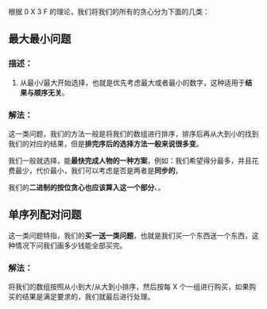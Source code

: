 根据 0 X 3 F 的理论，我们将我们的所有的贪心分为下面的几类：
## 最大最小问题
### 描述：
1. 从最小/最大开始选择，也就是优先考虑最大或者最小的数字，这种适用于**结果与顺序无关**。

### 解法：
这一类问题，我们的方法一般是将我们的数组进行排序，排序后再从大到小的找到我们的对应的结果，但是**排完序后的选择方法一般来说很多变**。

我们一般就选择，能**最快完成人物的一种方案**，例如：我们希望得分最多，并且花费最少，代价最小，我们可以考虑是否是两者是**同步的**，

我们的**二进制的按位贪心也应该算入这一个部分**、。

## 单序列配对问题
这一类问题特指，我们的**买一送一类问题**，也就是我们买一个东西送一个东西，这种情况下问我们画多少钱能全部买完。

### 解法：
将我们的数组按照从小到大/从大到小排序，然后按每 X 个一组进行购买，如果购买的结果是满足要求的，我们就最后进行处理。